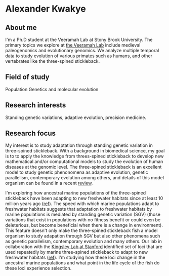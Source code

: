 # Alexander Kwakye

## About me

I'm a Ph.D student at the Veeramah Lab at Stony Brook University. The primary topics we explore at [the Veeramah Lab](https://you.stonybrook.edu/veeramahlab/) include medieval paleogenomics and evolutionary genomics. We analyze multiple temporal data to study evolution of various primates such as humans, and other vertebrates like the three-spined stickleback. 

## Field of study 
Population Genetics and molecular evolution

## Research interests
Standing genetic variations, adaptive evolution, precision medicine.

## Research focus 
My interest is to study adaptation through standing genetic variation in three-spined stickleback. With a background in biomedical science, my goal is to to apply the knowledge from threes-spined stickleback to develop new mathematical and/or computational models to study the evolution of human diseases at the genomic level. The three-spined stickleback is an excellent model to study genetic phenonomena as adaptive evolution, genetic parallelism, contemporary evolution among others, and details of this model organism can be found in a recent [review](https://www.annualreviews.org/doi/full/10.1146/annurev-genom-111720-081402).

I'm exploring how ancestral marine populations of the three-spined stickleback have been adapting to new freshwater habitats since at least 10 million years ago ([ref](https://meridian.allenpress.com/copeia/article-abstract/2009/2/256/115060/The-World-s-Oldest-Fossil-Threespine-Stickleback)). The speed with which marine populations adapt to freshwater habitats suggests that adaptation to freshwater habitats by marine populations is mediated by standing genetic variation (SGV) (those variations that exist in populations with no fitness benefit or could even be deleterious, but become beneficial when there is a change in environment). This feature doesn't only make the three-spined stickleback fish a model organism to study adapation through SGV but also other phenomena such as genetic parallelism, contemporary evolution and many others. Our lab in collaboration with the [Kingsley Lab at Stanford](https://kingsley.stanford.edu) identified set of loci that are used repeatedly by marine three-spined stickleback to adapt to new freshwater habitats ([ref](https://advances.sciencemag.org/content/7/25/eabg5285.abstract)). I'm 
studying how these loci change in the ancestral marine populations and what point in the life cycle of the fish do these loci experience selection.  
